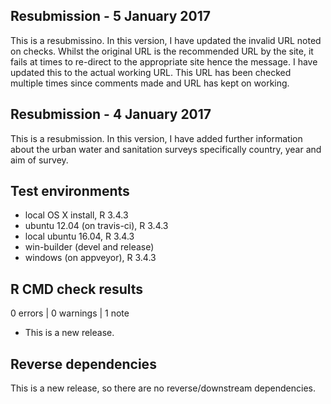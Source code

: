 ## Resubmission - 5 January 2017
This is a resubmissino. In this version, I have updated the invalid URL noted
on checks. Whilst the original URL is the recommended URL by the site, it
fails at times to re-direct to the appropriate site hence the message. I have
updated this to the actual working URL. This URL has been checked multiple
times since comments made and URL has kept on working.

## Resubmission - 4 January 2017
This is a resubmission. In this version, I have added further information
about the urban water and sanitation surveys specifically country, year and
aim of survey.

## Test environments
* local OS X install, R 3.4.3
* ubuntu 12.04 (on travis-ci), R 3.4.3
* local ubuntu 16.04, R 3.4.3
* win-builder (devel and release)
* windows (on appveyor), R 3.4.3

## R CMD check results

0 errors | 0 warnings | 1 note

* This is a new release.

## Reverse dependencies
This is a new release, so there are no reverse/downstream dependencies.
